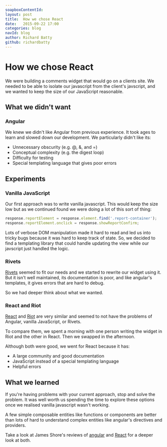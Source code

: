 ```yaml
---
soapboxContentId:
layout: post
title:  How we chose React
date:   2015-09-22 17:00
categories: blog
navId: blog
author: Richard Batty
github: richardbatty
---
```



# How we chose React

We were building a comments widget that would go on a clients site. We needed to be able to isolate our javascript from the client's javscript, and we wanted to keep the size of our JavaScript reasonable.

## What we didn't want

### Angular

We knew we didn't like Angular from previous experience. It took ages to learn and slowed down our development. We particularly didn't like its:

* Unnecessary obscurity (e.g. @, &, and =)
* Conceptual complexity (e.g. the digest loop)
* Difficulty for testing
* Special templating language that gives poor errors

## Experiments

### Vanilla JavaScript

Our first approach was to write vanilla javascript. This would keep the size low but as we continued found we were doing a lot of this sort of thing:

```javascript
response.reportElement = response.element.find('.report-container');
response.reportElement.onclick = response.showReportConfirm;
```

Lots of verbose DOM manipulation made it hard to read and led us into tricky bugs because it was hard to keep track of state. So, we decided to find a templating library that could handle updating the view while our javscript just handled the logic.


### Rivets

[Rivets](https://github.com/mikeric/rivets) seemed to fit our needs and we started to rewrite our widget using it. But it isn't well maintained, its documentation is poor, and like angular's templates, it gives errors that are hard to debug.

So we had deeper think about what we wanted.

### React and Riot

[React](https://facebook.github.io/react/) and [Riot](http://riotjs.com/) are very similar and seemed to not have the problems of Angular, vanilla JavaScript, or Rivets.

To compare them, we spent a morning with one person writing the widget in Riot and the other in React. Then we swapped in the afternoon.

Although both were good, we went for React because it has:
* A large community and good documentation
* JavaScript instead of a special templating language
* Helpful errors

## What we learned

If you're having problems with your current approach, stop and solve the problem. It was well worth us spending the time to explore these options once we realised vanilla javascript wasn't working.

A few simple composable entities like functions or components are better than lots of hard to understand complex entities like angular's directives and providers.

Take a look at James Shore's reviews of [angular](http://www.letscodejavascript.com/v3/blog/2015/01/angular_review) and [React](http://www.letscodejavascript.com/v3/blog/2014/09/react_review) for a deeper look at both.
